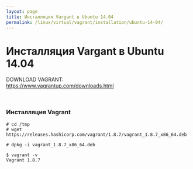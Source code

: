 ```yaml
---
layout: page
title: Инсталляция Vargant в Ubuntu 14.04
permalink: /linux/virtual/vagrant/installation/ubuntu-14-04/
---
```



# Инсталляция Vargant в Ubuntu 14.04


DOWNLOAD VAGRANT:  
https://www.vagrantup.com/downloads.html

<br/>

### Инсталляция Vagrant

    # cd /tmp
    # wget https://releases.hashicorp.com/vagrant/1.8.7/vagrant_1.8.7_x86_64.deb

    # dpkg -i vagrant_1.8.7_x86_64.deb

    $ vagrant -v
    Vagrant 1.8.7
